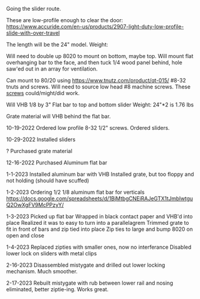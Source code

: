 Going the slider route.

These are low-profile enough to clear the door:
https://www.accuride.com/en-us/products/2907-light-duty-low-profile-slide-with-over-travel

The length will be the 24" model.
Weight: 

Will need to double up 8020 to mount on bottom, maybe top.  Will mount flat overhanging bar to the face, and then tuck 1/4 wood panel behind, hole saw'ed out in an array for ventilation.

Can mount to 80/20 using https://www.tnutz.com/product/qt-015/ #8-32 tnuts and screws.  Will need to source low head #8 machine screws.  These [screws](https://www.mcmaster.com/90357A003/) could/might/did work.

Will VHB 1/8 by 3" Flat bar to top and bottom slider
Weight: 24"*2 is 1.76 lbs

Grate material will VHB behind the flat bar.

10-19-2022
Ordered low profile 8-32 1/2" screws.
Ordered sliders.

10-29-2022
Installed sliders

?
Purchased grate material

12-16-2022
Purchased Aluminum flat bar

1-1-2023
Installed aluminum bar with VHB
Installed grate, but too floppy and not holding (should have scuffed)

1-2-2023
Ordering 1/2 1/8 aluminum flat bar for verticals
https://docs.google.com/spreadsheets/d/1BjMtbgCNEiRAJeGTX1tJmbIwtguQ2OwXgFV9McPPzyY/

1-3-2023
Picked up flat bar
Wrapped in black contact paper and VHB'd into place
Realized it was to easy to turn into a parallelagrem
Trimmed grate to fit in front of bars and zip tied into place
Zip ties to large and bump 8020 on open and close

1-4-2023
Replaced zipties with smaller ones, now no interferance
Disabled lower lock on sliders with metal clips


2-16-2023
Disassembled mistygate and drilled out lower locking mechanism.  Much smoother.

2-17-2023
Rebuilt mistygate with rub between lower rail and nosing eliminated, better ziptie-ing.  Works great.